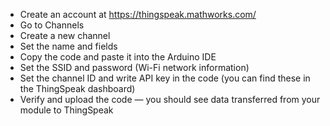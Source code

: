 - Create an account at https://thingspeak.mathworks.com/
- Go to Channels
- Create a new channel
- Set the name and fields
- Copy the code and paste it into the Arduino IDE
- Set the SSID and password (Wi-Fi network information)
- Set the channel ID and write API key in the code (you can find these in the ThingSpeak dashboard)
- Verify and upload the code — you should see data transferred from your module to ThingSpeak